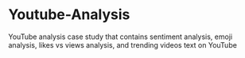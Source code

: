 # Youtube-Analysis
YouTube analysis case study that contains sentiment analysis, emoji analysis, likes vs views analysis, and trending videos text on YouTube
